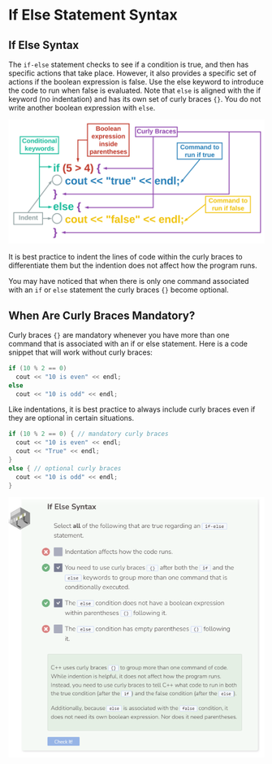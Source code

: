 # If Else Statement Syntax
## If Else Syntax

The `if-else` statement checks to see if a condition is true, and then has specific actions that take place. However, it also provides a specific set of actions if the boolean expression is false. Use the else keyword to introduce the code to run when false is evaluated. Note that `else` is aligned with the if keyword (no indentation) and has its own set of curly braces `{}`. You do not write another boolean expression with `else`.

![if-else](_assets/ifelse.png)

It is best practice to indent the lines of code within the curly braces to differentiate them but the indention does not affect how the program runs.

You may have noticed that when there is only one command associated with an `if` or `else` statement the curly braces `{}` become optional.

## When Are Curly Braces Mandatory?
Curly braces `{}` are mandatory whenever you have more than one command that is associated with an if or else statement. Here is a code snippet that will work without curly braces:

```cpp
if (10 % 2 == 0)
  cout << "10 is even" << endl;
else
  cout << "10 is odd" << endl;
```

Like indentations, it is best practice to always include curly braces even if they are optional in certain situations.

```cpp
if (10 % 2 == 0) { // mandatory curly braces
  cout << "10 is even" << endl;
  cout << "True" << endl;
}
else { // optional curly braces
  cout << "10 is odd" << endl;
}
```

![Question 1](_assets/Q1.png)